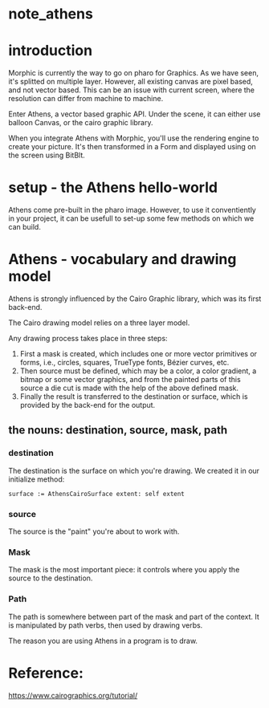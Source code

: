 # note_athens
# introduction
Morphic is currently the way to go on pharo for Graphics.
As we have seen, it's splitted on multiple layer. However, all existing canvas
are pixel based, and not vector based. This can be an issue with current screen,
where the resolution can differ from machine to machine.

Enter Athens, a vector based graphic API. Under the scene, it can either use
balloon Canvas, or the cairo graphic library.

When you integrate Athens with Morphic, you'll use the rendering engine to 
create your picture. It's then transformed in a Form and displayed using on 
the screen using BitBlt.

# setup - the Athens hello-world
Athens come pre-built in the pharo image. However, to use it conventiently in your
project, it can be usefull to set-up some few methods on which we can build.

# Athens - vocabulary and drawing model
Athens is strongly influenced by the Cairo Graphic library, which was its first back-end.

The Cairo drawing model relies on a three layer model.

Any drawing process takes place in three steps:

1. First a mask is created, which includes one or more vector primitives or forms, i.e., circles, squares, TrueType fonts, Bézier curves, etc.
1. Then source must be defined, which may be a color, a color gradient, a bitmap or some vector graphics, and from the painted parts of this source a die cut is made with the help of the above defined mask.
1. Finally the result is transferred to the destination or surface, which is provided by the back-end for the output.
    
## the nouns:  destination, source, mask, path
### destination
The destination is the surface on which you're drawing. We created it in our initialize
method:
```smalltalk
surface := AthensCairoSurface extent: self extent
```

### source
The source is the "paint" you're about to work with.

### Mask
The mask is the most important piece: it controls where you apply the source to the destination.

### Path
The path is somewhere between part of the mask and part of the context. It is 
manipulated by path verbs, then used by drawing verbs.


The reason you are using Athens in a program is to draw. 


# Reference:
https://www.cairographics.org/tutorial/